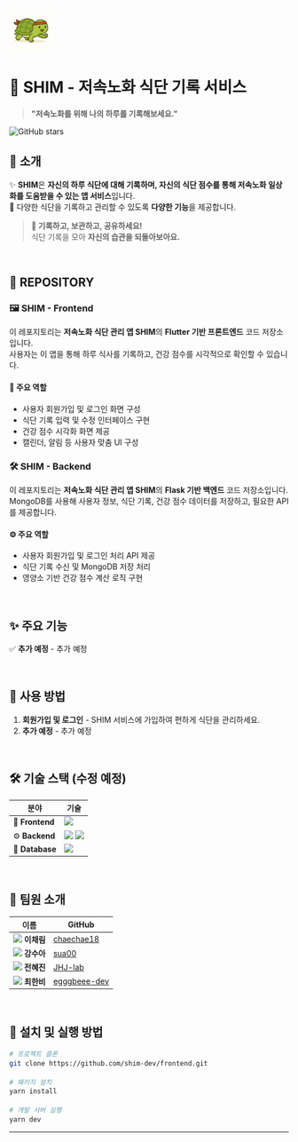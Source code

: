 <img src="https://raw.githubusercontent.com/shim-dev/.github/main/turtle.png" width="80">


# 🏡 SHIM - 저속노화 식단 기록 서비스

> **"저속노화를 위해 나의 하루를 기록해보세요."**

![GitHub stars](https://img.shields.io/github/stars/shim-dev?style=social) 

## 🌟 소개  
✨ **SHIM**은 **자신의 하루 식단에 대해 기록하며, 자신의 식단 점수를 통해 저속노화 일상화를 도움받을 수 있는 앱 서비스**입니다.  
💌 다양한 식단을 기록하고 관리할 수 있도록 **다양한 기능**을 제공합니다.  

> **📝 기록하고, 보관하고, 공유하세요!**  
> 식단 기록을 모아 **자신의 습관을 되돌아보아요.**  

<br />

## 📂 REPOSITORY

### 🖼️ SHIM - Frontend

이 레포지토리는 **저속노화 식단 관리 앱 SHIM**의 **Flutter 기반 프론트엔드** 코드 저장소입니다.  
사용자는 이 앱을 통해 하루 식사를 기록하고, 건강 점수를 시각적으로 확인할 수 있습니다.

#### 📱 주요 역할
- 사용자 회원가입 및 로그인 화면 구성
- 식단 기록 입력 및 수정 인터페이스 구현
- 건강 점수 시각화 화면 제공
- 캘린더, 알림 등 사용자 맞춤 UI 구성


### 🛠️ SHIM - Backend

이 레포지토리는 **저속노화 식단 관리 앱 SHIM**의 **Flask 기반 백엔드** 코드 저장소입니다.  
MongoDB를 사용해 사용자 정보, 식단 기록, 건강 점수 데이터를 저장하고, 필요한 API를 제공합니다.

#### ⚙️ 주요 역할
- 사용자 회원가입 및 로그인 처리 API 제공
- 식단 기록 수신 및 MongoDB 저장 처리
- 영양소 기반 건강 점수 계산 로직 구현


<br />

## ✨ 주요 기능
✅ **추가 예정** - 추가 예정


<br />

## 🚀 사용 방법
1. **회원가입 및 로그인** - SHIM 서비스에 가입하여 편하게 식단을 관리하세요.
2. **추가 예정** - 추가 예정


<br />

## 🛠️ 기술 스택 (수정 예정)

| 분야          | 기술 |
|--------------|------|
| 📱 **Frontend** | <img src="https://img.shields.io/badge/flutter-02569B?style=for-the-badge&logo=flutter&logoColor=white"> |
| ⚙️ **Backend** | <img src="https://img.shields.io/badge/flask-000000?style=for-the-badge&logo=flask&logoColor=white"> <img src="https://img.shields.io/badge/python-3776AB?style=for-the-badge&logo=python&logoColor=white"> |
| 💾 **Database** | <img src="https://img.shields.io/badge/MongoDB-47A248?style=for-the-badge&logo=mongodb&logoColor=white"> |


<br />

## 👥 팀원 소개
| 이름 | GitHub |
|------|--------|
| <img src="https://github.com/chaechae18.png" width="20"> **이채림** |[chaechae18](https://github.com/chaechae18) |
| <img src="https://github.com/sua00.png" width="20"> **강수아** |[sua00](https://github.com/sua00) |
| <img src="https://github.com/JHJ-lab.png" width="20"> **전혜진** |[JHJ-lab](https://github.com/JHJ-lab) |
| <img src="https://github.com/egggbeee-dev.png" width="20"> **최한비** |[egggbeee-dev](https://github.com/egggbeee-dev) |


<br />



## 📌 설치 및 실행 방법
```sh
# 프로젝트 클론
git clone https://github.com/shim-dev/frontend.git

# 패키지 설치
yarn install

# 개발 서버 실행
yarn dev
```

---

